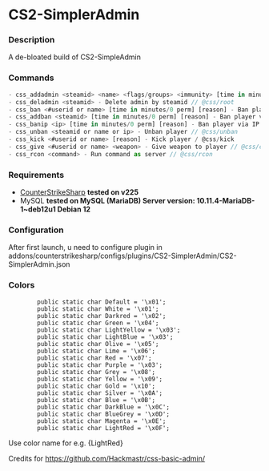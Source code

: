 # CS2-SimplerAdmin

### Description
A de-bloated build of CS2-SimpleAdmin

### Commands
```js
- css_addadmin <steamid> <name> <flags/groups> <immunity> [time in minutes] - Add admin by steamid // @css/root
- css_deladmin <steamid> - Delete admin by steamid // @css/root
- css_ban <#userid or name> [time in minutes/0 perm] [reason] - Ban player // @css/ban
- css_addban <steamid> [time in minutes/0 perm] [reason] - Ban player via steamid64 // @css/ban
- css_banip <ip> [time in minutes/0 perm] [reason] - Ban player via IP address // @css/ban
- css_unban <steamid or name or ip> - Unban player // @css/unban
- css_kick <#userid or name> [reason] - Kick player / @css/kick
- css_give <#userid or name> <weapon> - Give weapon to player // @css/cheats
- css_rcon <command> - Run command as server // @css/rcon
```

### Requirements
- [CounterStrikeSharp](https://github.com/roflmuffin/CounterStrikeSharp/) **tested on v225**
- MySQL **tested on MySQL (MariaDB) Server version: 10.11.4-MariaDB-1~deb12u1 Debian 12**


### Configuration
After first launch, u need to configure plugin in  addons/counterstrikesharp/configs/plugins/CS2-SimplerAdmin/CS2-SimplerAdmin.json


### Colors
```
        public static char Default = '\x01';
        public static char White = '\x01';
        public static char Darkred = '\x02';
        public static char Green = '\x04';
        public static char LightYellow = '\x03';
        public static char LightBlue = '\x03';
        public static char Olive = '\x05';
        public static char Lime = '\x06';
        public static char Red = '\x07';
        public static char Purple = '\x03';
        public static char Grey = '\x08';
        public static char Yellow = '\x09';
        public static char Gold = '\x10';
        public static char Silver = '\x0A';
        public static char Blue = '\x0B';
        public static char DarkBlue = '\x0C';
        public static char BlueGrey = '\x0D';
        public static char Magenta = '\x0E';
        public static char LightRed = '\x0F';
```
Use color name for e.g. {LightRed}

Credits for https://github.com/Hackmastr/css-basic-admin/
